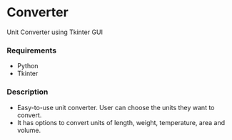 # Converter
Unit Converter using Tkinter GUI

### Requirements
* Python
* Tkinter

### Description
* Easy-to-use unit converter. User can choose the units they want to convert.
* It has options to convert units of length, weight, temperature, area and volume.
